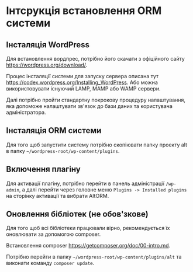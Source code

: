 # Інтсрукція встановлення ORM системи

## Інсталяція WordPress

Для встановлення вордпрес, потрібно його скачати з офіційного сайту https://wordpress.org/download/.

Процес інсталяції системи для запуску сервера описана тут https://codex.wordpress.org/Installing_WordPress. 
Або можна використовувати існуючий LAMP, MAMP або WAMP сервери.

Далі потрібно пройти стандартну покрокову процедуру налаштування, яка допоможе 
 налаштувати зв'язок до бази даних та користувача адміністратора.

## Інсталяція ORM системи

Для того щоб запустити систему потрібно скопіювати папку проекту alt в 
папку `~/wordpress-root/wp-content/plugins`.

## Включення плагіну
 
Для активації плагіну, потрібно перейти в панель адміністрації `/wp-admin`,
а далі перейти через головне меню `Plugins -> Installed plugins` на сторінку активації
та вибрати AltORM.

## Оновлення бібліотек (не обов'зкове)

Для того щоб всі бібліотеки працювали вірно, рекомендується 
їх оновлювати за допомогою composer.

Встановлення composer https://getcomposer.org/doc/00-intro.md. 

Потрібно перейти в папку `~/wordpress-root/wp-content/plugins/alt` 
та виконати команду `composer update`.